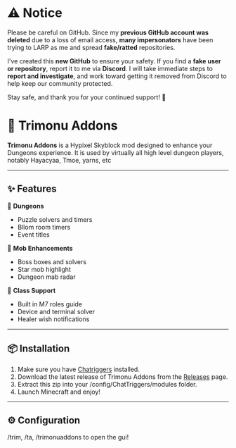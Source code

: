 # ⚠️ Notice

Please be careful on GitHub. Since my **previous GitHub account was deleted** due to a loss of email access, **many impersonators** have been trying to LARP as me and spread **fake/ratted** repositories.

I've created this **new GitHub** to ensure your safety.
If you find a **fake user or repository**, report it to me via **Discord**. I will take immediate steps to **report and investigate**, and work toward getting it removed from Discord to help keep our community protected.

Stay safe, and thank you for your continued support! 💙

# 🤖 Trimonu Addons

**Trimonu Addons** is a Hypixel Skyblock mod designed to enhance your Dungeons experience. It is used by virtually all high level dungeon players, notably Hayacyaa, Tmoe, yarns, etc

---

## ✨ Features

🔹 **Dungeons**  
- Puzzle solvers and timers
- Bllom room timers
- Event titles

🔹 **Mob Enhancements**  
- Boss boxes and solvers 
- Star mob highlight
- Dungeon mab radar

🔹 **Class Support**  
- Built in M7 roles guide
- Device and terminal solver
- Healer wish notifications

---

## 📦 Installation

1. Make sure you have [Chatriggers](https://chattriggers.com/) installed.  
2. Download the latest release of Trimonu Addons from the [Releases](https://github.com/Tmoe-6I7/Trimonu-Addons/releases/tag/TrimonuAddons) page.  
3. Extract this zip into your /config/ChatTriggers/modules folder.
4. Launch Minecraft and enjoy!

---

## ⚙️ Configuration

/trim, /ta, /trimonuaddons to open the gui!
